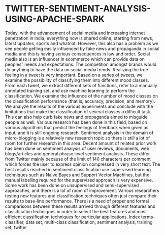 # TWITTER-SENTIMENT-ANALYSIS-USING-APACHE-SPARK
Today, with the advancement of social media and increasing internet penetration in India, everything now is shared online; starting from news, latest updates, sports and whatnot. However, this also has a problem as we see people getting easily influenced by fake news and propaganda in social media and this is having serious consequences in law and order. Social media also is an influencer in ecommerce which can provide data on peoples‟ needs and expectations. The competition amongst brands would do anything to have the data on social media trends. Realizing the true feeling in a tweet is very important. Based on a series of tweets, we examine the possibility of classifying them into different mood classes. From each tweet, we extract different sets of functions, refer to a manually annotated training set, and use machine learning to perform the classification. We examine the influence of the number of mood classes on the classification performance (that is, accuracy, precision, and memory). We analyze the results of the various experiments and conclude with the limitations that make the classification of several classes a difficult task. This can also help curb fake news and propaganda aimed to misguide people as well. Various research has been done in this field, based on various algorithms that predict the feelings of feedback when given as input, and it is still ongoing research.  Sentiment analysis in the domain of micro-blogging is a relatively new research topic so there is still a lot of room for further research in this area. Decent amount of related prior work has been done on sentiment analysis of user reviews, documents, web blogs/articles and general phrase level sentiment analysis. These differ from Twitter mainly because of the limit of 140 characters per comment which forces the user to express opinion compressed in very short text. The best results reached in sentiment classification use supervised learning techniques such as Naive Bayes and Support Vector Machines, but the manual labelling required for the supervised approach is very expensive. Some work has been done on unsupervised and semi-supervised approaches, and there is a lot of room of improvement. Various researchers testing new features and classification techniques often just compare their results to base-line performance. There is a need of proper and formal comparisons between these results arrived through different features and classification techniques in order to select the best features and most efficient classification techniques for particular applications. Index terms- classifier, data set, multi-class classification, sentiment analysis, training set, twitter
